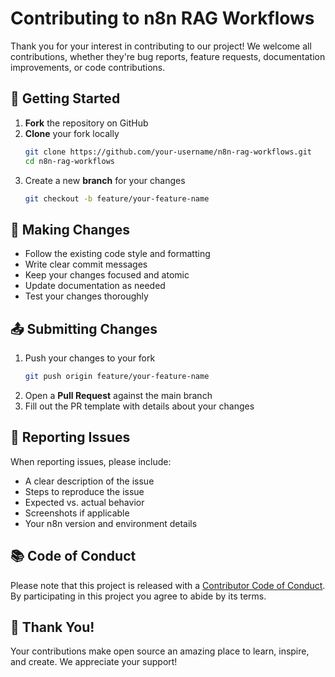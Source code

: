 # Contributing to n8n RAG Workflows

Thank you for your interest in contributing to our project! We welcome all contributions, whether they're bug reports, feature requests, documentation improvements, or code contributions.

## 🚀 Getting Started

1. **Fork** the repository on GitHub
2. **Clone** your fork locally
   ```bash
   git clone https://github.com/your-username/n8n-rag-workflows.git
   cd n8n-rag-workflows
   ```
3. Create a new **branch** for your changes
   ```bash
   git checkout -b feature/your-feature-name
   ```

## 📝 Making Changes

- Follow the existing code style and formatting
- Write clear commit messages
- Keep your changes focused and atomic
- Update documentation as needed
- Test your changes thoroughly

## 📤 Submitting Changes

1. Push your changes to your fork
   ```bash
   git push origin feature/your-feature-name
   ```
2. Open a **Pull Request** against the main branch
3. Fill out the PR template with details about your changes

## 🐛 Reporting Issues

When reporting issues, please include:
- A clear description of the issue
- Steps to reproduce the issue
- Expected vs. actual behavior
- Screenshots if applicable
- Your n8n version and environment details

## 📚 Code of Conduct

Please note that this project is released with a [Contributor Code of Conduct](CODE_OF_CONDUCT.md). By participating in this project you agree to abide by its terms.

## 🙏 Thank You!

Your contributions make open source an amazing place to learn, inspire, and create. We appreciate your support!
